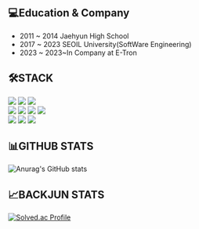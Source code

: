 ## 💻Education & Company

- 2011 ~ 2014 Jaehyun High School
- 2017 ~ 2023 SEOIL University(SoftWare Engineering)
- 2023 ~ 2023~In Company at E-Tron


## 🛠️STACK

<img src="https://img.shields.io/badge/html5-E34F26?style=for-the-badge&logo=html5&logoColor=white"> <img src="https://img.shields.io/badge/css-1572B6?style=for-the-badge&logo=css3&logoColor=white"> <img src="https://img.shields.io/badge/jquery-0769AD?style=for-the-badge&logo=jquery&logoColor=white">
<br>
<img src="https://img.shields.io/badge/spring-6DB33F?style=for-the-badge&logo=spring&logoColor=white"> <img src="https://img.shields.io/badge/springboot-6DB33F?style=for-the-badge&logo=springboot&logoColor=white"> <img src="https://img.shields.io/badge/spring security-6DB33F?style=for-the-badge&logo=springsecurity&logoColor=white"> <img src="https://img.shields.io/badge/java-007396?style=for-the-badge&logo=java&logoColor=white">
<br>
<img src="https://img.shields.io/badge/amazonaws-232F3E?style=for-the-badge&logo=amazonaws&logoColor=white"> <img src="https://img.shields.io/badge/apache tomcat-F8DC75?style=for-the-badge&logo=apachetomcat&logoColor=white"> <img src="https://img.shields.io/badge/gradle-02303A?style=for-the-badge&logo=gradle&logoColor=white">

## 📊GITHUB STATS

![Anurag's GitHub stats](https://github-readme-stats.vercel.app/api?username=backgom1&show_icons=true&theme=radical)

## 📈BACKJUN STATS

[![Solved.ac Profile](http://mazassumnida.wtf/api/v2/generate_badge?boj=dmstjd0214)](https://solved.ac/dmstjd0214/)
